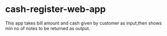 # cash-register-web-app

This app takes bill amount and cash given by customer as input,then shows min no of notes to be returned as output.
